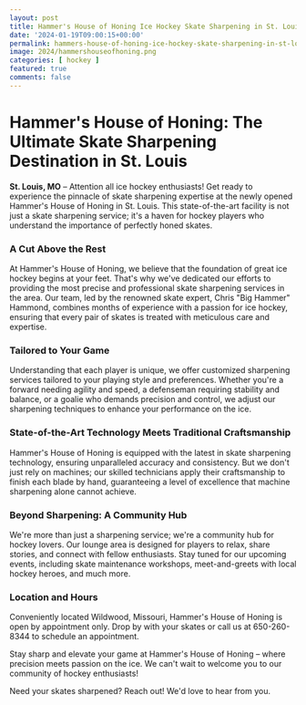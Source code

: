 ```yaml
---
layout: post
title: Hammer's House of Honing Ice Hockey Skate Sharpening in St. Louis
date: '2024-01-19T09:00:15+00:00'
permalink: hammers-house-of-honing-ice-hockey-skate-sharpening-in-st-louis
image: 2024/hammershouseofhoning.png
categories: [ hockey ]
featured: true
comments: false 
---
```

# Hammer's House of Honing: The Ultimate Skate Sharpening Destination in St. Louis

**St. Louis, MO** – Attention all ice hockey enthusiasts! Get ready to experience the pinnacle of skate sharpening expertise at the newly opened Hammer's House of Honing in St. Louis. This state-of-the-art facility is not just a skate sharpening service; it's a haven for hockey players who understand the importance of perfectly honed skates.

### A Cut Above the Rest

At Hammer's House of Honing, we believe that the foundation of great ice hockey begins at your feet. That's why we've dedicated our efforts to providing the most precise and professional skate sharpening services in the area. Our team, led by the renowned skate expert, Chris "Big Hammer" Hammond, combines months of experience with a passion for ice hockey, ensuring that every pair of skates is treated with meticulous care and expertise.

### Tailored to Your Game

Understanding that each player is unique, we offer customized sharpening services tailored to your playing style and preferences. Whether you're a forward needing agility and speed, a defenseman requiring stability and balance, or a goalie who demands precision and control, we adjust our sharpening techniques to enhance your performance on the ice.

### State-of-the-Art Technology Meets Traditional Craftsmanship

Hammer's House of Honing is equipped with the latest in skate sharpening technology, ensuring unparalleled accuracy and consistency. But we don't just rely on machines; our skilled technicians apply their craftsmanship to finish each blade by hand, guaranteeing a level of excellence that machine sharpening alone cannot achieve.

### Beyond Sharpening: A Community Hub

We're more than just a sharpening service; we're a community hub for hockey lovers. Our lounge area is designed for players to relax, share stories, and connect with fellow enthusiasts. Stay tuned for our upcoming events, including skate maintenance workshops, meet-and-greets with local hockey heroes, and much more.

### Location and Hours

Conveniently located Wildwood, Missouri, Hammer's House of Honing is open by appointment only. Drop by with your skates or call us at 650-260-8344 to schedule an appointment.

Stay sharp and elevate your game at Hammer's House of Honing – where precision meets passion on the ice. We can't wait to welcome you to our community of hockey enthusiasts!

Need your skates sharpened? Reach out! We'd love to hear from you.
